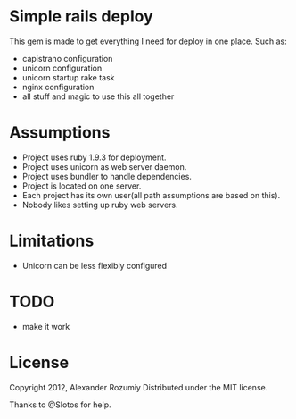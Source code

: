 Simple rails deploy
===================

This gem is made to get everything I need for deploy in one place. Such as:
- capistrano configuration
- unicorn configuration
- unicorn startup rake task
- nginx configuration
- all stuff and magic to use this all together

Assumptions
========
- Project uses ruby 1.9.3 for deployment.
- Project uses unicorn as web server daemon.
- Project uses bundler to handle dependencies.
- Project is located on one server.
- Each project has its own user(all path assumptions are based on this).
- Nobody likes setting up ruby web servers.

Limitations
========
- Unicorn can be less flexibly configured

TODO
========
- make it work

License
======
Copyright 2012, Alexander Rozumiy
Distributed under the MIT license.

Thanks to @Slotos for help.
